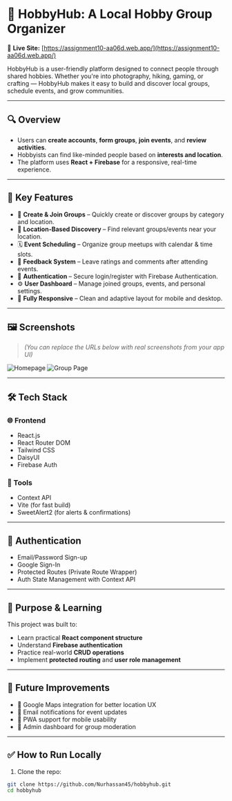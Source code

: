 # 🎯 HobbyHub: A Local Hobby Group Organizer

🔗 **Live Site:** [https://assignment10-aa06d.web.app/](https://assignment10-aa06d.web.app/)

HobbyHub is a user-friendly platform designed to connect people through shared hobbies. Whether you're into photography, hiking, gaming, or crafting — HobbyHub makes it easy to build and discover local groups, schedule events, and grow communities.

---

## 🔍 Overview

- Users can **create accounts**, **form groups**, **join events**, and **review activities**.
- Hobbyists can find like-minded people based on **interests and location**.
- The platform uses **React + Firebase** for a responsive, real-time experience.

---

## 🌟 Key Features

- 👥 **Create & Join Groups** – Quickly create or discover groups by category and location.
- 🧭 **Location-Based Discovery** – Find relevant groups/events near your location.
- 🗓️ **Event Scheduling** – Organize group meetups with calendar & time slots.
- 💬 **Feedback System** – Leave ratings and comments after attending events.
- 🔐 **Authentication** – Secure login/register with Firebase Authentication.
- ⚙️ **User Dashboard** – Manage joined groups, events, and personal settings.
- 📱 **Fully Responsive** – Clean and adaptive layout for mobile and desktop.

---

## 🖼️ Screenshots

> _(You can replace the URLs below with real screenshots from your app UI)_

![Homepage](https://via.placeholder.com/1000x500.png?text=Homepage+Screenshot)
![Group Page](https://via.placeholder.com/1000x500.png?text=Group+Details+Page)

---

## 🛠️ Tech Stack

### 🌐 Frontend
- React.js
- React Router DOM
- Tailwind CSS
- DaisyUI
- Firebase Auth

### 🔧 Tools
- Context API
- Vite (for fast build)
- SweetAlert2 (for alerts & confirmations)

---

## 🔐 Authentication

- Email/Password Sign-up
- Google Sign-In
- Protected Routes (Private Route Wrapper)
- Auth State Management with Context API

---

## 🧠 Purpose & Learning

This project was built to:
- Learn practical **React component structure**
- Understand **Firebase authentication**
- Practice real-world **CRUD operations**
- Implement **protected routing** and **user role management**

---

## 📌 Future Improvements

- 📍 Google Maps integration for better location UX
- 🔔 Email notifications for event updates
- 📱 PWA support for mobile usability
- 🧾 Admin dashboard for group moderation

---

## ✅ How to Run Locally

1. Clone the repo:
```bash
git clone https://github.com/Nurhassan45/hobbyhub.git
cd hobbyhub
